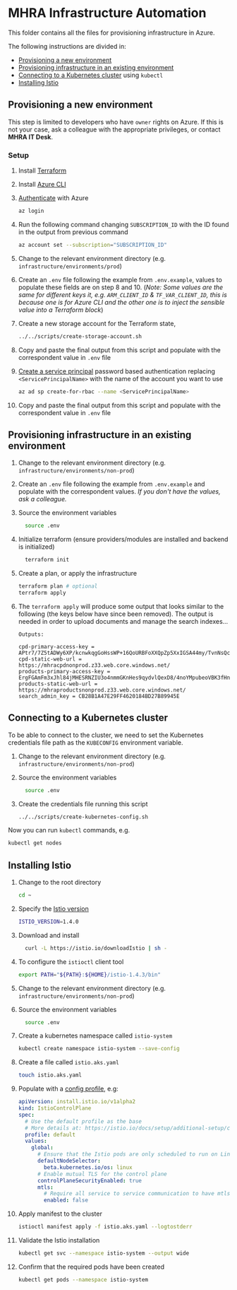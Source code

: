 # MHRA Infrastructure Automation

This folder contains all the files for provisioning infrastructure in Azure.

The following instructions are divided in:

- [Provisioning a new environment](#provisioning-in-a-new-environment)
- [Provisioning infrastructure in an existing environment](#provisioning-infrastructure-in-an-existing-environment)
- [Connecting to a Kubernetes cluster](#connecting-to-a-kubernetes-cluster) using `kubectl`
- [Installing Istio](#installing-istio)

## Provisioning a new environment

This step is limited to developers who have `owner` rights on Azure. If this is not your case, ask a colleague with the appropriate privileges, or contact **MHRA IT Desk**.

### Setup

1. Install [Terraform](https://www.terraform.io/intro/getting-started/install.html)
2. Install [Azure CLI](https://docs.microsoft.com/en-us/cli/azure/install-azure-cli?view=azure-cli-latest)
3. [Authenticate](https://www.terraform.io/docs/providers/azurerm/guides/azure_cli.html) with Azure

   ```sh
   az login
   ```

4. Run the following command changing `SUBSCRIPTION_ID` with the ID found in the output from previous command

   ```sh
   az account set --subscription="SUBSCRIPTION_ID"
   ```

5. Change to the relevant environment directory (e.g. `infrastructure/environments/prod`)
6. Create an `.env` file following the example from `.env.example`, values to populate these fields are on step 8 and 10. (_Note: Some values are the same for different keys it, e.g. `ARM_CLIENT_ID` & `TF_VAR_CLIENT_ID`, this is because one is for Azure CLI and the other one is to inject the sensible value into a Terraform block_)

7. Create a new storage account for the Terraform state,

   ```sh
   ../../scripts/create-storage-account.sh
   ```

8. Copy and paste the final output from this script and populate with the correspondent value in `.env` file

9. [Create a service principal](https://docs.microsoft.com/en-us/cli/azure/create-an-azure-service-principal-azure-cli?view=azure-cli-latest#password-based-authentication) password based authentication replacing `<ServicePrincipalName>` with the name of the account you want to use

   ```sh
   az ad sp create-for-rbac --name <ServicePrincipalName>
   ```

10. Copy and paste the final output from this script and populate with the correspondent value in `.env` file

## Provisioning infrastructure in an existing environment

1. Change to the relevant environment directory (e.g. `infrastructure/environments/non-prod`)
2. Create an `.env` file following the example from `.env.example` and populate with the correspondent values. _If you don't have the values, ask a colleague._
3. Source the environment variables

   ```sh
     source .env
   ```

4. Initialize terraform (ensure providers/modules are installed and backend is initialized)

   ```sh
     terraform init
   ```

5. Create a plan, or apply the infrastructure

   ```sh
   terraform plan # optional
   terraform apply
   ```

6. The `terraform apply` will produce some output that looks similar to the following (the keys below have since been removed). The output is needed in order to upload documents and manage the search indexes...

   ```
   Outputs:

   cpd-primary-access-key = APtr7/7Z5tADWy6XP/kcnwkqgGoHssWP+16QoURBFoXXQpZp5XxIGSA44my/TvnNsQcPOGDojki6mQo2WNxqFQ==
   cpd-static-web-url = https://mhracpdnonprod.z33.web.core.windows.net/
   products-primary-access-key = ErgFGAmFm3xJhl84jMHESRNZIU3o4nmmGKnHes9qydvlQexD8/4noYMpubeoVBK3fHnH4p2jMj3ObzN79OtfjQ==
   products-static-web-url = https://mhraproductsnonprod.z33.web.core.windows.net/
   search_admin_key = CB28B1A47E29FF4620184BD27B89945E
   ```

## Connecting to a Kubernetes cluster

To be able to connect to the cluster, we need to set the Kubernetes credentials file path as the `KUBECONFIG` environment variable.

1. Change to the relevant environment directory (e.g. `infrastructure/environments/non-prod`)
2. Source the environment variables

   ```sh
     source .env
   ```

3. Create the credentials file running this script

   ```sh
   ../../scripts/create-kubernetes-config.sh
   ```

Now you can run `kubectl` commands, e.g.

```sh
kubectl get nodes
```

## Installing Istio

1. Change to the root directory

   ```sh
   cd ~
   ```

2. Specify the [Istio version](https://github.com/istio/istio/releases/)

   ```sh
   ISTIO_VERSION=1.4.0
   ```

3. Download and install

   ```sh
     curl -L https://istio.io/downloadIstio | sh -
   ```

4. To configure the `istioctl` client tool

   ```sh
   export PATH="${PATH}:${HOME}/istio-1.4.3/bin"
   ```

5. Change to the relevant environment directory (e.g. `infrastructure/environments/non-prod`)
6. Source the environment variables

   ```sh
     source .env
   ```

7. Create a kubernetes namespace called `istio-system`

   ```sh
   kubectl create namespace istio-system --save-config
   ```

8. Create a file called `istio.aks.yaml`

   ```sh
   touch istio.aks.yaml
   ```

9. Populate with a [config profile](https://istio.io/docs/setup/additional-setup/config-profiles/), e.g:

   ```yml
   apiVersion: install.istio.io/v1alpha2
   kind: IstioControlPlane
   spec:
     # Use the default profile as the base
     # More details at: https://istio.io/docs/setup/additional-setup/config-profiles/
     profile: default
     values:
       global:
         # Ensure that the Istio pods are only scheduled to run on Linux nodes
         defaultNodeSelector:
           beta.kubernetes.io/os: linux
         # Enable mutual TLS for the control plane
         controlPlaneSecurityEnabled: true
         mtls:
           # Require all service to service communication to have mtls
           enabled: false
   ```

10. Apply manifest to the cluster

    ```sh
    istioctl manifest apply -f istio.aks.yaml --logtostderr
    ```

11. Validate the Istio installation

    ```sh
    kubectl get svc --namespace istio-system --output wide
    ```

12. Confirm that the required pods have been created
    ```sh
    kubectl get pods --namespace istio-system
    ```
